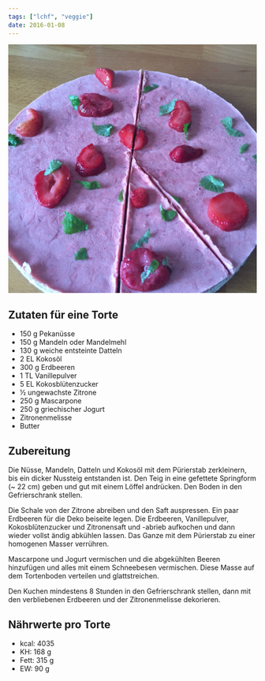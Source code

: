 ```yaml
---
tags: ["lchf", "veggie"]
date: 2016-01-08
---
```


![](../uploads/erdbeer-cheesecake.jpg)

## Zutaten für eine Torte
- 150 g     Pekanüsse
- 150 g     Mandeln oder Mandelmehl
- 130 g     weiche entsteinte Datteln
- 2 EL      Kokosöl
- 300 g     Erdbeeren
- 1 TL      Vanillepulver
- 5 EL      Kokosblütenzucker
- ½         ungewachste Zitrone
- 250 g     Mascarpone
- 250 g     griechischer Jogurt
- Zitronenmelisse
- Butter

## Zubereitung
Die Nüsse, Mandeln, Datteln und Kokosöl mit dem Pürierstab zerkleinern, bis ein dicker Nussteig entstanden ist. Den Teig in eine gefettete Springform (~ 22 cm) geben und gut mit einem Löffel andrücken. Den Boden in den Gefrierschrank stellen.

Die Schale von der Zitrone abreiben und den Saft auspressen. Ein paar Erdbeeren für die Deko beiseite legen. Die Erdbeeren, Vanillepulver, Kokosblütenzucker und Zitronensaft und -abrieb aufkochen und dann wieder vollst ändig abkühlen lassen. Das Ganze mit dem Pürierstab zu einer homogenen Masser verrühren.

Mascarpone und Jogurt vermischen und die abgekühlten Beeren hinzufügen und alles mit einem Schneebesen vermischen. Diese Masse auf dem Tortenboden verteilen und glattstreichen.

Den Kuchen mindestens 8 Stunden in den Gefrierschrank stellen, dann mit den verbliebenen Erdbeeren und der Zitronenmelisse dekorieren.

## Nährwerte pro Torte
- kcal: 4035
- KH:    168 g
- Fett:  315 g
- EW:     90 g
